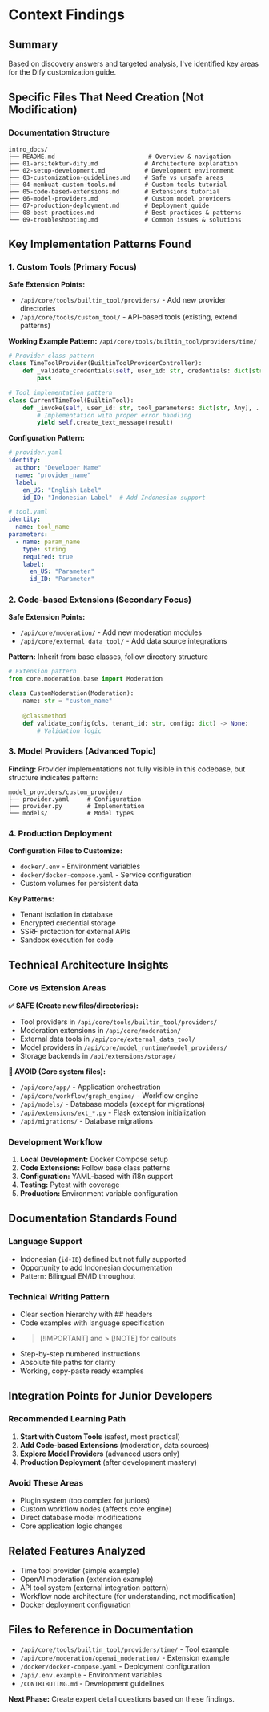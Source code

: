 # Context Findings

## Summary
Based on discovery answers and targeted analysis, I've identified key areas for the Dify customization guide.

## Specific Files That Need Creation (Not Modification)

### Documentation Structure
```
intro_docs/
├── README.md                          # Overview & navigation
├── 01-arsitektur-dify.md             # Architecture explanation
├── 02-setup-development.md           # Development environment
├── 03-customization-guidelines.md    # Safe vs unsafe areas  
├── 04-membuat-custom-tools.md        # Custom tools tutorial
├── 05-code-based-extensions.md       # Extensions tutorial
├── 06-model-providers.md             # Custom model providers
├── 07-production-deployment.md       # Deployment guide
├── 08-best-practices.md              # Best practices & patterns
└── 09-troubleshooting.md             # Common issues & solutions
```

## Key Implementation Patterns Found

### 1. Custom Tools (Primary Focus)
**Safe Extension Points:**
- `/api/core/tools/builtin_tool/providers/` - Add new provider directories
- `/api/core/tools/custom_tool/` - API-based tools (existing, extend patterns)

**Working Example Pattern:** `/api/core/tools/builtin_tool/providers/time/`
```python
# Provider class pattern
class TimeToolProvider(BuiltinToolProviderController):
    def _validate_credentials(self, user_id: str, credentials: dict[str, Any]) -> None:
        pass

# Tool implementation pattern  
class CurrentTimeTool(BuiltinTool):
    def _invoke(self, user_id: str, tool_parameters: dict[str, Any], ...):
        # Implementation with proper error handling
        yield self.create_text_message(result)
```

**Configuration Pattern:**
```yaml
# provider.yaml
identity:
  author: "Developer Name"
  name: "provider_name"
  label:
    en_US: "English Label"
    id_ID: "Indonesian Label"  # Add Indonesian support

# tool.yaml
identity:
  name: tool_name
parameters:
  - name: param_name
    type: string
    required: true
    label:
      en_US: "Parameter"
      id_ID: "Parameter"
```

### 2. Code-based Extensions (Secondary Focus)
**Safe Extension Points:**
- `/api/core/moderation/` - Add new moderation modules
- `/api/core/external_data_tool/` - Add data source integrations

**Pattern:** Inherit from base classes, follow directory structure
```python
# Extension pattern
from core.moderation.base import Moderation

class CustomModeration(Moderation):
    name: str = "custom_name"
    
    @classmethod  
    def validate_config(cls, tenant_id: str, config: dict) -> None:
        # Validation logic
```

### 3. Model Providers (Advanced Topic)
**Finding:** Provider implementations not fully visible in this codebase, but structure indicates pattern:
```
model_providers/custom_provider/
├── provider.yaml     # Configuration
├── provider.py       # Implementation
└── models/           # Model types
```

### 4. Production Deployment
**Configuration Files to Customize:**
- `docker/.env` - Environment variables
- `docker/docker-compose.yaml` - Service configuration
- Custom volumes for persistent data

**Key Patterns:**
- Tenant isolation in database
- Encrypted credential storage  
- SSRF protection for external APIs
- Sandbox execution for code

## Technical Architecture Insights

### Core vs Extension Areas
**✅ SAFE (Create new files/directories):**
- Tool providers in `/api/core/tools/builtin_tool/providers/`
- Moderation extensions in `/api/core/moderation/`
- External data tools in `/api/core/external_data_tool/`
- Model providers in `/api/core/model_runtime/model_providers/`
- Storage backends in `/api/extensions/storage/`

**🚫 AVOID (Core system files):**
- `/api/core/app/` - Application orchestration
- `/api/core/workflow/graph_engine/` - Workflow engine
- `/api/models/` - Database models (except for migrations)
- `/api/extensions/ext_*.py` - Flask extension initialization
- `/api/migrations/` - Database migrations

### Development Workflow
1. **Local Development:** Docker Compose setup
2. **Code Extensions:** Follow base class patterns
3. **Configuration:** YAML-based with i18n support
4. **Testing:** Pytest with coverage
5. **Production:** Environment variable configuration

## Documentation Standards Found

### Language Support
- Indonesian (`id-ID`) defined but not fully supported
- Opportunity to add Indonesian documentation
- Pattern: Bilingual EN/ID throughout

### Technical Writing Pattern
- Clear section hierarchy with ## headers
- Code examples with language specification
- > [!IMPORTANT] and > [!NOTE] for callouts
- Step-by-step numbered instructions
- Absolute file paths for clarity
- Working, copy-paste ready examples

## Integration Points for Junior Developers

### Recommended Learning Path
1. **Start with Custom Tools** (safest, most practical)
2. **Add Code-based Extensions** (moderation, data sources)
3. **Explore Model Providers** (advanced users only)
4. **Production Deployment** (after development mastery)

### Avoid These Areas
- Plugin system (too complex for juniors)
- Custom workflow nodes (affects core engine)
- Direct database model modifications
- Core application logic changes

## Related Features Analyzed
- Time tool provider (simple example)
- OpenAI moderation (extension example)  
- API tool system (external integration pattern)
- Workflow node architecture (for understanding, not modification)
- Docker deployment configuration

## Files to Reference in Documentation
- `/api/core/tools/builtin_tool/providers/time/` - Tool example
- `/api/core/moderation/openai_moderation/` - Extension example
- `/docker/docker-compose.yaml` - Deployment configuration
- `/api/.env.example` - Environment variables
- `/CONTRIBUTING.md` - Development guidelines

**Next Phase:** Create expert detail questions based on these findings.